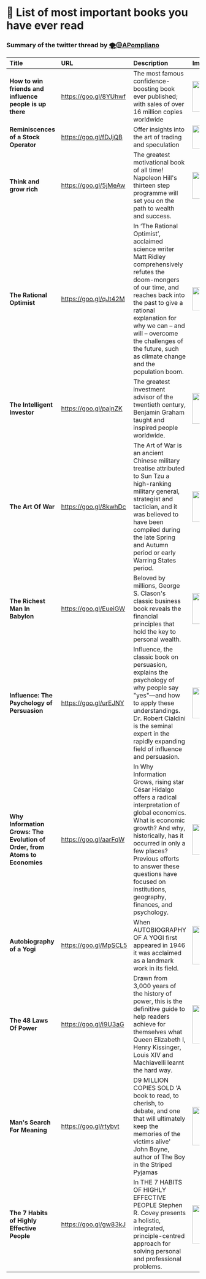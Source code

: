 # 📖 List of most important books you have ever read
### Summary of the twitter thread by [🌪@APompliano](https://twitter.com/APompliano/status/1068203712634634243) 

|Title       			|URL          								|Description  		|Image  		|
|:------------- 		|:-------------								|:-------------    |:-------------|
| **How to win friends and influence people is up there**       		| https://goo.gl/8YUhwf							| The most famous confidence-boosting book ever published; with sales of over 16 million copies worldwide			|<img src="https://images-eu.ssl-images-amazon.com/images/I/51AFJV0THzL.jpg" width="60" height="80"> |
| **Reminiscences of a Stock Operator**      		| https://goo.gl/fDJjQB						| Offer insights into the art of trading and speculation			|<img src="https://images-na.ssl-images-amazon.com/images/I/41F%2BAOhBjrL._AC_SX60_CR,0,0,60,60_.jpg" width="60" height="60"> |
| **Think and grow rich**       		| https://goo.gl/5jMeAw						| The greatest motivational book of all time! Napoleon Hill's thirteen step programme will set you on the path to wealth and success.			|<img src="https://images-na.ssl-images-amazon.com/images/I/41Vq7ok1MDL._SX367_BO1,204,203,200_.jpg" width="60" height="70"> |
| **The Rational Optimist**     		| https://goo.gl/qJt42M					| In ‘The Rational Optimist’, acclaimed science writer Matt Ridley comprehensively refutes the doom-mongers of our time, and reaches back into the past to give a rational explanation for why we can – and will – overcome the challenges of the future, such as climate change and the population boom.		|<img src="https://images-na.ssl-images-amazon.com/images/I/41%2BXFXN-CdL._SX323_BO1,204,203,200_.jpg" width="60" height="60"> |
| **The Intelligent Investor**     		| https://goo.gl/pajnZK					| The greatest investment advisor of the twentieth century, Benjamin Graham taught and inspired people worldwide.	|<img src="https://images-eu.ssl-images-amazon.com/images/I/513e7BP39PL._AC_US218_.jpg" width="60" height="80"> |
| **The Art Of War**     		| https://goo.gl/8kwhDc				| The Art of War is an ancient Chinese military treatise attributed to Sun Tzu a high-ranking military general, strategist and tactician, and it was believed to have been compiled during the late Spring and Autumn period or early Warring States period. |<img src="https://images-na.ssl-images-amazon.com/images/I/41esJ1nxn7L._AC_SX60_CR,0,0,60,60_.jpg" width="80" height="80"> |
| **The Richest Man In Babylon**     		| https://goo.gl/EueiGW				| Beloved by millions, George S. Clason's classic business book reveals the financial principles that hold the key to personal wealth. |<img src="https://images-na.ssl-images-amazon.com/images/I/51T663WZYCL._AC_SX60_CR,0,0,60,60_.jpg" width="80" height="80"> |
| **Influence: The Psychology of Persuasion**     		| https://goo.gl/urEJNY			| Influence, the classic book on persuasion, explains the psychology of why people say "yes"—and how to apply these understandings. Dr. Robert Cialdini is the seminal expert in the rapidly expanding field of influence and persuasion. |<img src="https://images-na.ssl-images-amazon.com/images/I/512-B-1yXuL._AC_SX60_CR,0,0,60,60_.jpg" width="80" height="80"> |
| **Why Information Grows: The Evolution of Order, from Atoms to Economies**     		| https://goo.gl/aarFqW			| In Why Information Grows, rising star César Hidalgo offers a radical interpretation of global economics. What is economic growth? And why, historically, has it occurred in only a few places? Previous efforts to answer these questions have focused on institutions, geography, finances, and psychology. |<img src="https://images-na.ssl-images-amazon.com/images/I/51KlejEyBsL._AC_SX60_CR,0,0,60,60_.jpg" width="80" height="80"> |
| **Autobiography of a Yogi**    		| https://goo.gl/MpSCL5			| When AUTOBIOGRAPHY OF A YOGI first appeared in 1946 it was acclaimed as a landmark work in its field. |<img src="https://images-na.ssl-images-amazon.com/images/I/51D02n%2B0COL._AC_SX60_CR,0,0,60,100_.jpg" width="80" height="100"> |
| **The 48 Laws Of Power**    		| https://goo.gl/i9U3aG			| Drawn from 3,000 years of the history of power, this is the definitive guide to help readers achieve for themselves what Queen Elizabeth I, Henry Kissinger, Louis XIV and Machiavelli learnt the hard way. |<img src="https://images-na.ssl-images-amazon.com/images/I/413KAJEW9NL.jpg" width="80" height="100"> |
| **Man's Search For Meaning**    		| https://goo.gl/rtybvt			| D9 MILLION COPIES SOLD 'A book to read, to cherish, to debate, and one that will ultimately keep the memories of the victims alive' John Boyne, author of The Boy in the Striped Pyjamas|<img src="https://images-na.ssl-images-amazon.com/images/I/51CDTKBPNPL.jpg" width="80" height="100"> |
| **The 7 Habits of Highly Effective People**    		| https://goo.gl/gw83kJ			| In THE 7 HABITS OF HIGHLY EFFECTIVE PEOPLE Stephen R. Covey presents a holistic, integrated, principle-centred approach for solving personal and professional problems.|<img src="https://images-na.ssl-images-amazon.com/images/I/51XO8WHYeVL.jpg" width="80" height="100"> |
